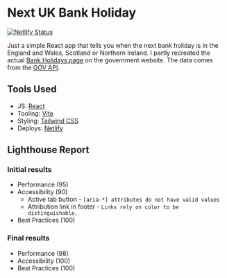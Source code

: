 # Next UK Bank Holiday

[![Netlify Status](https://api.netlify.com/api/v1/badges/e7bc56d2-64e7-4042-8f6b-09b1efcc40a2/deploy-status)](https://app.netlify.com/sites/next-bank-hol/deploys)

Just a simple React app that tells you when the next bank holiday is in the England and Wales, Scotland or Northern Ireland. I partly recreated the actual [Bank Holidays page](https://www.gov.uk/bank-holidays) on the government website. The data comes from the [GOV API](https://www.api.gov.uk/gds/bank-holidays/#bank-holidays).

## Tools Used

- JS: [React](https://react.dev/)
- Tooling: [Vite](https://vitejs.dev/)
- Styling: [Tailwind CSS](https://tailwindcss.com/)
- Deploys: [Netlify](https://www.netlify.com/)

## Lighthouse Report

### Initial results
- Performance (95)
- Accessibility (90)
    - Active tab button - `[aria-*] attributes do not have valid values`
    - Attribution link in footer - `Links rely on color to be distinguishable.`
- Best Practices (100)

### Final results
- Performance (98)
- Accessibility (100)
- Best Practices (100)
